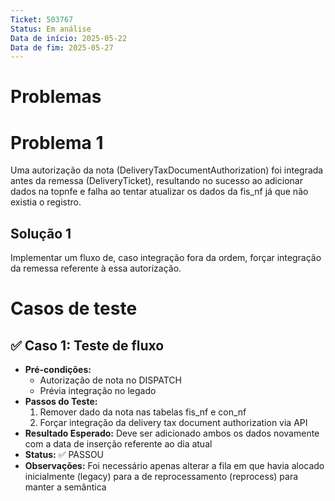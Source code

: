```yaml
---
Ticket: 503767
Status: Em análise
Data de início: 2025-05-22
Data de fim: 2025-05-27
---
```

# Problemas
# Problema 1

Uma autorização da nota (DeliveryTaxDocumentAuthorization) foi integrada antes da remessa (DeliveryTicket), resultando no sucesso ao adicionar dados na topnfe e falha ao tentar atualizar os dados da fis_nf já que não existia o registro.

## Solução 1

Implementar um fluxo de, caso integração fora da ordem, forçar integração da remessa referente à essa autorização.
# Casos de teste

## ✅ Caso 1: Teste de fluxo

- **Pré-condições:**
    - Autorização de nota no DISPATCH
    - Prévia integração no legado
- **Passos do Teste:**
    1. Remover dado da nota nas tabelas fis_nf e con_nf
    2. Forçar integração da delivery tax document authorization via API
- **Resultado Esperado:** Deve ser adicionado ambos os dados novamente com a data de inserção referente ao dia atual
- **Status:** ✅ PASSOU
- **Observações:** Foi necessário apenas alterar a fila em que havia alocado inicialmente (legacy) para a de reprocessamento (reprocess) para manter a semântica